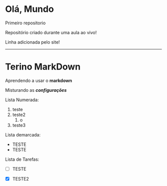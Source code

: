 # Olá, Mundo
 Primeiro repositorio

 Repositório criado durante uma aula ao vivo!
 
 Linha adicionada pelo site!
 
---

# Terino  MarkDown

Aprendendo a usar o __markdown__

Misturando as __*configurações*__

Lista Numerada:

1. teste
2. teste2
   1. o
3. teste3

Lista demarcada:

* TESTE
* TESTE

Lista de Tarefas:

- [ ] TESTE
- [x] TESTE2

